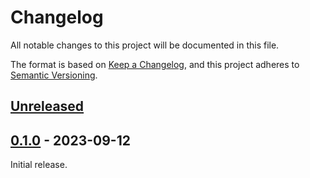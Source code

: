# Changelog

All notable changes to this project will be documented in this file.

The format is based on [Keep a Changelog](https://keepachangelog.com/en/1.0.0/),
and this project adheres to [Semantic Versioning](https://semver.org/spec/v2.0.0.html).

## [Unreleased]

## [0.1.0] - 2023-09-12

Initial release.

[unreleased]: https://github.com/dtrifuno/quickdiv
[0.1.0]: https://github.com/dtrifuno/quickdiv/releases/tag/v0.1.0
